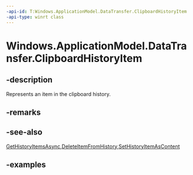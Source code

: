 ```yaml
---
-api-id: T:Windows.ApplicationModel.DataTransfer.ClipboardHistoryItem
-api-type: winrt class
---
```


<!-- Class syntax.
public class ClipboardHistoryItem
-->

# Windows.ApplicationModel.DataTransfer.ClipboardHistoryItem

## -description
Represents an item in the clipboard history.

## -remarks

## -see-also
[GetHistoryItemsAsync](clipboard_gethistoryitemsasync_2128899999.md),[DeleteItemFromHistory](clipboard_deleteitemfromhistory_198834468.md),[SetHistoryItemAsContent](clipboard_sethistoryitemascontent_2038998314.md)

## -examples
